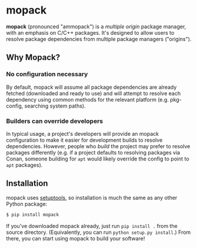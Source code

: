 # mopack

**mopack** (pronounced "ammopack") is a *multiple origin* package manager, with
an emphasis on C/C++ packages. It's designed to allow users to resolve package
dependencies from multiple package managers ("origins").

## Why Mopack?

### No configuration necessary

By default, mopack will assume all package dependencies are already fetched
(downloaded and ready to use) and will attempt to resolve each dependency using
common methods for the relevant platform (e.g. pkg-config, searching system
paths).

### Builders can override developers

In typical usage, a project's developers will provide an mopack configuration to
make it easier for development builds to resolve dependencies. However, people
who *build* the project may prefer to resolve packages differently (e.g. if a
project defaults to resolving packages via Conan, someone building for `apt`
would likely override the config to point to `apt` packages).

## Installation

mopack uses [setuptools][setuptools], so installation is much the same as any
other Python package:

```sh
$ pip install mopack
```

If you've downloaded mopack already, just run `pip install .` from the source
directory. (Equivalently, you can run `python setup.py install`.) From there,
you can start using mopack to build your software!

[setuptools]: https://pythonhosted.org/setuptools/
